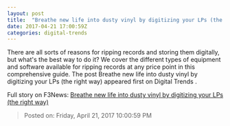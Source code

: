 ```yaml
---
layout: post
title:  "Breathe new life into dusty vinyl by digitizing your LPs (the right way)"
date: 2017-04-21 17:00:59Z
categories: digital-trends
---
```


There are all sorts of reasons for ripping records and storing them digitally, but what's the best way to do it? We cover the different types of equipment and software available for ripping records at any price point in this comprehensive guide. The post Breathe new life into dusty vinyl by digitizing your LPs (the right way) appeared first on Digital Trends .


Full story on F3News: [Breathe new life into dusty vinyl by digitizing your LPs (the right way)](http://www.f3nws.com/n/hv2hqC)

> Posted on: Friday, April 21, 2017 10:00:59 PM
